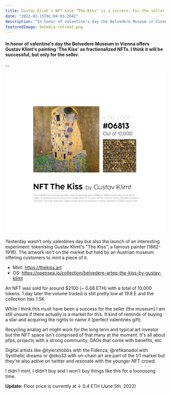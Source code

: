 ```yaml
---
title: Gustav Klimt's NFT sale "The Kiss" is a success. For the seller
date: "2022-02-15T01:04:03.284Z"
description: "In honor of valentine's day the Belvedere Museum in Vienna offers Gustav Klimt's painting 'The Kiss' as fractionalized NFTs. I think it will be successful, but only for the seller."
featuredImage: bohemia-retreat.png
---
```


#### In honor of valentine's day the Belvedere Museum in Vienna offers Gustav Klimt's painting 'The Kiss' as fractionalized NFTs. I think it will be successful, but only for the seller.

--

![Gustav Klimt "The Kiss"](./gustav-klimt-the-kiss-nft.png)

Yesterday wasn't only valentines day but also the launch of an interesting experiment: tokenising Gustav Klimt's "The Kiss", a famous painter (1862-1918). The artwork isn't on the market but held by an Austrian museum offering customers to mint a piece of it.

* Mint: https://thekiss.art
* OS: https://opensea.io/collection/belvedere-arteq-the-kiss-by-gustav-klimt

An NFT was sold for around $2100 (~ 0.68 ETH) with a total of 10,000 tokens. 1 day later the volume traded is still pretty low at 19.8 E and the collection has 1.5K

While I think this must have been a success for the seller (the museum) I am still unsure if there actually is a market for this. It kind of reminds of buying a star and acquiring the rights to name it (perfect valentines gift).

Recycling analog art might work for the long term and typical art investor but the NFT space isn't comprised of that many at the moment. It's all about pfps, projects with a strong community, DAOs that come with benefits, etc.

Digital artists like @tylerxhobbs with the Fidenza, @refikanadol with Synthetic dreams or @eko33 with on-chain art are part of the 1/1 market but they're also active on twitter and resonate with the younger NFT crowd.

I didn't mint, I didn't buy and I won't buy things like this for a loooooong time.

**Update:** Floor price is currently at &darr; 0.4 ETH (June 5th, 2022)
